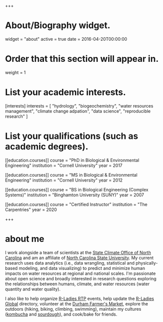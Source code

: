 +++
# About/Biography widget.
widget = "about"
active = true
date = 2016-04-20T00:00:00

# Order that this section will appear in.
weight = 1

# List your academic interests.
[interests]
  interests = [
    "hydrology",
    "biogeochemistry",
    "water resources management",
    "climate change adpation",
    "data science",
    "reproducible research"
  ]

# List your qualifications (such as academic degrees).
[[education.courses]]
  course = "PhD in Biological & Environmental Engineering"
  institution = "Cornell University"
  year = 2017

[[education.courses]]
  course = "MS in Biological & Environmental Engineering"
  institution = "Cornell University"
  year = 2012

[[education.courses]]
  course = "BS in Biological Engineering (Complex Systems)"
  institution = "Binghamton University (SUNY)"
  year = 2007
  
[[education.courses]]
  course = "Certified Instructor"
  institution = "The Carpentries"
  year = 2020
 
+++

# about me

I work alongside a team of scientists at the [State Climate Office of North Carolina](https://climate.ncsu.edu/) and am an affiliate of [North Carolina State University](https://www.ncsu.edu/). My current research uses data analytics (i.e., data wrangling, statistical and physically-based modeling, and data visualizing) to predict and minimize human impacts on water resources at regional and national scales. I'm passionate about open science and broadly interested in research questions exploring the relationships between humans, climate, and water resources (water quantity and water quality).

I also like to help organize [R-Ladies RTP](https://www.meetup.com/R-Ladies-RTP/) events, help update the [R-Ladies Global](https://rladies.org/) directory, volunteer at the [Durham Farmer's Market](http://www.durhamfarmersmarket.com/), explore the outdoors (hiking, biking, climbing, swimming), maintain my cultures ([kombucha](https://en.wikipedia.org/wiki/Kombucha) and [sourdough](https://en.wikipedia.org/wiki/Sourdough#Starter)), and cook/bake for friends.
